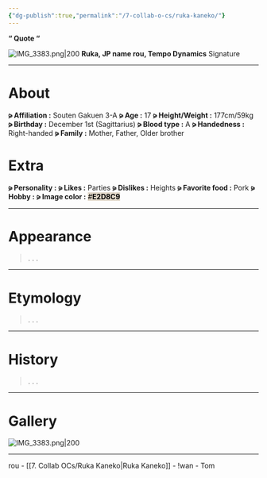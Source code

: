 ```yaml
---
{"dg-publish":true,"permalink":"/7-collab-o-cs/ruka-kaneko/"}
---
```



**“ Quote “**

![IMG_3383.png|200](/img/user/%E2%80%94%E2%80%94%E2%80%94%E2%80%94%E2%80%94%E2%80%94%E2%80%94%E2%80%94%E2%80%94/IMG_3383.png)
**Ruka, JP name
rou, Tempo Dynamics**
Signature

***

# About

**⪩ Affiliation :** Souten Gakuen 3-A
**⪩ Age :** 17
**⪩ Height/Weight :** 177cm/59kg
**⪩ Birthday :** December 1st (Sagittarius)
**⪩ Blood type :** A
**⪩ Handedness :** Right-handed
**⪩ Family :** Mother, Father, Older brother

# Extra

**⪩ Personality :**
**⪩ Likes :** Parties
**⪩ Dislikes :** Heights
**⪩ Favorite food :** Pork
**⪩ Hobby :** 
**⪩ Image color :** <mark style="background: #E2D8C9;">#**E2D8C9**</mark>

***

# Appearance

> .
> .
> .

****

# Etymology

> .
> .
> .

****

# History

> .
> .
> .

****

# Gallery

![IMG_3383.png|200](/img/user/%E2%80%94%E2%80%94%E2%80%94%E2%80%94%E2%80%94%E2%80%94%E2%80%94%E2%80%94%E2%80%94/IMG_3383.png)

***

rou - [[7. Collab OCs/Ruka Kaneko\|Ruka Kaneko]] - !wan - Tom
